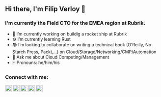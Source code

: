 ## Hi there, I'm Filip Verloy 👋

### I'm currently the Field CTO for the EMEA region at Rubrik.

- 🚀 I’m currently working on buildig a rocket ship at Rubrik 
- ⚙️ I’m currently learning Rust 
- 📚 I’m looking to collaborate on writing a technical book (O'Reilly, No Starch Press, Packt,...) on Cloud/Storage/Networking/CMP/Automation
- 💬 Ask me about Cloud Computing/Management
- 🃏 Pronouns: he/him/his

### Connect with me:

[<img align="left" width="22px" src="https://cdn.jsdelivr.net/npm/simple-icons@v3/icons/safari.svg" />][website] 
[<img align="left" width="22px" src="https://cdn.jsdelivr.net/npm/simple-icons@v3/icons/twitter.svg" />][twitter] 
[<img align="left" width="22px" src="https://cdn.jsdelivr.net/npm/simple-icons@v3/icons/linkedin.svg" />][linkedin] 
[<img align="left" width="22px" src="https://cdn.jsdelivr.net/npm/simple-icons@v3/icons/instagram.svg" />][instagram] 
[<img align="left" width="22px" src="https://cdn.jsdelivr.net/npm/simple-icons@v3/icons/youtube.svg" />][youtube] 

<br />
<br />

[website]: https://filipv.net 
[youtube]: https://www.youtube.com/channel/UCdWehgNTZOn_C8SLvTJvmoQ
[twitter]: https://twitter.com/filipv
[linkedin]: https://www.linkedin.com/in/verloy/
[instagram]: https://www.instagram.com/filip.v/

<!--
**fverloy/fverloy** is a ✨ _special_ ✨ repository because its `README.md` (this file) appears on your GitHub profile.

Here are some ideas to get you started:

- 🔭 I’m currently working on ...
- 🌱 I’m currently learning ...
- 👯 I’m looking to collaborate on ...
- 🤔 I’m looking for help with ...
- 💬 Ask me about ...
- 📫 How to reach me: ...
- 😄 Pronouns: ...
- ⚡ Fun fact: ...
-->
